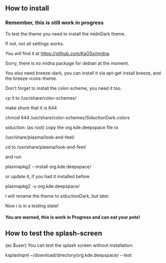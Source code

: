 ## How to install

### Remember, this is still work in progress

To test the theme you need to install the midnDark theme.

If not, not all settings works.

You will find it at https://github.com/KaOSx/midna

Sorry, there is no midna package for debian at the moment.

You also need breeze-dark, you can install it via apt-get install breeze,
and the breeze-icons-theme.

Don't forget to install the color-scheme, you need it too.

cp it to /usr/share/color-schemes/

make shure that it is 644

chmod 644 /usr/share/color-schemes/SiductionDark.colors

siduction: (as root) copy the org.kde.deepspace file to 

/usr/share/plasma/look-and-feel/

cd to /usr/share/plasma/look-and-feel/

and run 

plasmapkg2 --install org.kde.deepspace/

or update it, if you had it installed before.

plasmapkg2 -u org.kde.deepspace/

I will rename the theme to siductionDark, but later.

Now i is in a testing state!

#### You are warned, this is work in Progress and can eat your pets!

## How to test the splash-screen

(as $user) You can test the splash screen without installation:

ksplashqml ~/download/directory/org.kde.deepspace/ --test

